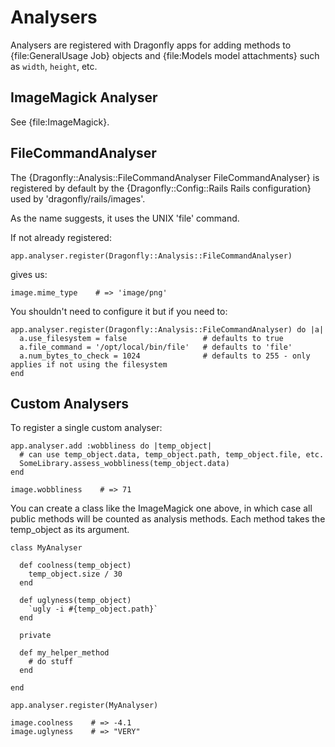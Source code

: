 Analysers
=========
Analysers are registered with Dragonfly apps for adding methods to {file:GeneralUsage Job} objects and {file:Models model attachments} such as `width`, `height`, etc.

ImageMagick Analyser
--------------------
See {file:ImageMagick}.

FileCommandAnalyser
-------------------
The {Dragonfly::Analysis::FileCommandAnalyser FileCommandAnalyser} is registered by default by the
{Dragonfly::Config::Rails Rails configuration} used by 'dragonfly/rails/images'.

As the name suggests, it uses the UNIX 'file' command.

If not already registered:

    app.analyser.register(Dragonfly::Analysis::FileCommandAnalyser)

gives us:

    image.mime_type    # => 'image/png'

You shouldn't need to configure it but if you need to:

    app.analyser.register(Dragonfly::Analysis::FileCommandAnalyser) do |a|
      a.use_filesystem = false                 # defaults to true
      a.file_command = '/opt/local/bin/file'   # defaults to 'file'
      a.num_bytes_to_check = 1024              # defaults to 255 - only applies if not using the filesystem
    end

Custom Analysers
----------------

To register a single custom analyser:

    app.analyser.add :wobbliness do |temp_object|
      # can use temp_object.data, temp_object.path, temp_object.file, etc.
      SomeLibrary.assess_wobbliness(temp_object.data)
    end

    image.wobbliness    # => 71

You can create a class like the ImageMagick one above, in which case all public methods will be counted as analysis methods.
Each method takes the temp_object as its argument.

    class MyAnalyser

      def coolness(temp_object)
        temp_object.size / 30
      end

      def uglyness(temp_object)
        `ugly -i #{temp_object.path}`
      end

      private

      def my_helper_method
        # do stuff
      end

    end

    app.analyser.register(MyAnalyser)

    image.coolness    # => -4.1
    image.uglyness    # => "VERY"
